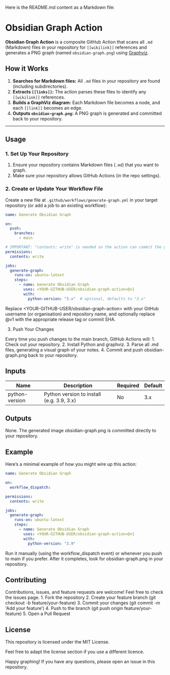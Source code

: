 Here is the README.md content as a Markdown file:

# Obsidian Graph Action

**Obsidian Graph Action** is a composite GitHub Action that scans all `.md` (Markdown) files in your repository for `[[wikilink]]` references and generates a PNG graph (named `obsidian-graph.png`) using [Graphviz](https://graphviz.org/).

## How it Works

1. **Searches for Markdown files:** All `.md` files in your repository are found (including subdirectories).
2. **Extracts `[[links]]`:** The action parses these files to identify any `[[wikilink]]` references.
3. **Builds a GraphViz diagram:** Each Markdown file becomes a node, and each `[[link]]` becomes an edge.
4. **Outputs `obsidian-graph.png`:** A PNG graph is generated and committed back to your repository.

---

## Usage

### 1. Set Up Your Repository

1. Ensure your repository contains Markdown files (`.md`) that you want to graph.
2. Make sure your repository allows GitHub Actions (in the repo settings).

### 2. Create or Update Your Workflow File

Create a new file at `.github/workflows/generate-graph.yml` in your target repository (or add a job to an existing workflow):

```yaml
name: Generate Obsidian Graph

on:
  push:
    branches:
      - main

# IMPORTANT: "contents: write" is needed so the action can commit the generated PNG.
permissions:
  contents: write

jobs:
  generate-graph:
    runs-on: ubuntu-latest
    steps:
      - name: Generate Obsidian Graph
        uses: <YOUR-GITHUB-USER/obsidian-graph-action>@v1
        with:
          python-version: "3.x"  # optional, defaults to "3.x"
```

Replace <YOUR-GITHUB-USER/obsidian-graph-action> with your GitHub username (or organisation) and repository name, and optionally replace @v1 with the appropriate release tag or commit SHA.

3. Push Your Changes

Every time you push changes to the main branch, GitHub Actions will:
	1.	Check out your repository.
	2.	Install Python and graphviz.
	3.	Parse all .md files, generating a visual graph of your notes.
	4.	Commit and push obsidian-graph.png back to your repository.

## Inputs

| Name            | Description                             | Required | Default |
|-----------------|-----------------------------------------|----------|---------|
| python-version  | Python version to install (e.g. 3.9, 3.x) | No       | 3.x     |

## Outputs

None. The generated image obsidian-graph.png is committed directly to your repository.

## Example

Here’s a minimal example of how you might wire up this action:

```yaml
name: Generate Obsidian Graph

on:
  workflow_dispatch:

permissions:
  contents: write

jobs:
  generate-graph:
    runs-on: ubuntu-latest
    steps:
      - name: Generate Obsidian Graph
        uses: <YOUR-GITHUB-USER/obsidian-graph-action>@v1
        with:
          python-version: "3.9"

```

Run it manually (using the workflow_dispatch event) or whenever you push to main if you prefer. After it completes, look for obsidian-graph.png in your repository.

## Contributing

Contributions, issues, and feature requests are welcome! Feel free to check the issues page.
	1.	Fork the repository
	2.	Create your feature branch (git checkout -b feature/your-feature)
	3.	Commit your changes (git commit -m 'Add your feature')
	4.	Push to the branch (git push origin feature/your-feature)
	5.	Open a Pull Request

## License

This repository is licensed under the MIT License.

Feel free to adapt the license section if you use a different licence.

Happy graphing! If you have any questions, please open an issue in this repository.
